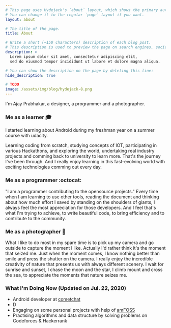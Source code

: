 ```yaml
---
# This page uses Hydejack's `about` layout, which shows the primary author's picture and about text at the top.
# You can change it to the regular `page` layout if you want.
layout: about

# The title of the page.
title: About

# Write a short (~150 characters) description of each blog post.
# This description is used to preview the page on search engines, social media, etc.
description: >
  Lorem ipsum dolor sit amet, consectetur adipiscing elit,
  sed do eiusmod tempor incididunt ut labore et dolore magna aliqua.

# You can show the description on the page by deleting this line:
hide_description: true

# TODO
image: /assets/img/blog/hydejack-8.png
---
```


I'm Ajay Prabhakar, a designer, a programmer and a photographer.

### Me as a learner :mortar_board:
I started learning about Android during my freshman year on a summer course with udacity.   
  
Learning coding from scratch, studying concepts of IOT, participating in various Hackathons, and exploring the world, undertaking real industry projects and comming back to university to learn more. That's the journey I've been through. And I really enjoy learning in this fast-evolving world with exciting technologies comming out every day.

### Me as a programmer :octocat: 
"I am a programmer contributing to the opensource projects." Every time when I am learning to use other tools, reading the document and thinking about how much effort I saved by standing on the shoulders of giants, I always feel the most appreciation for those developers. And I feel that's what I'm trying to achieve, to write beautiful code, to bring efficiency and to contribute to the community.  

### Me as a photographer :camera_flash:
What I like to do most in my spare time is to pick up my camera and go outside to capture the moment I like. Actually I'd rather think it's the moment that seized me. Just when the moment comes, I know nothing better than smile and press the shutter on the camera. I really enjoy the incredible creativity of nature that presents us with always different scenery. I wait for sunrise and sunset, I chase the moon and the star, I climb mount and cross the sea, to appreciate the moments that nature seizes me.

### What I'm Doing Now (Updated on Jul. 22, 2020)
- Android developer at [cometchat](https://www.cometchat.com/)
- D
- Engaging on some personal projects with help of [amFOSS](https://github.com/amfoss)
- Practising algorithms and data structure by solving problems on Codeforces & Hackerrank